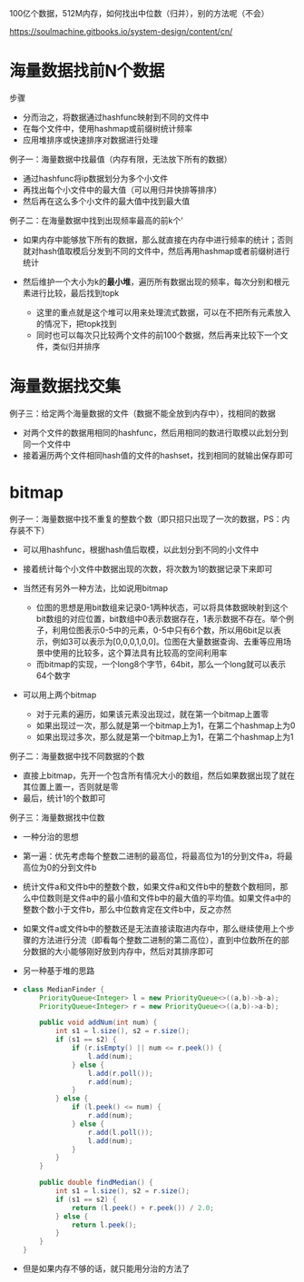 100亿个数据，512M内存，如何找出中位数（归并），别的方法呢（不会）

https://soulmachine.gitbooks.io/system-design/content/cn/



# 海量数据找前N个数据

步骤

- 分而治之，将数据通过hashfunc映射到不同的文件中
- 在每个文件中，使用hashmap或前缀树统计频率
- 应用堆排序或快速排序对数据进行处理



例子一：海量数据中找最值（内存有限，无法放下所有的数据）

- 通过hashfunc将ip数据划分为多个小文件
- 再找出每个小文件中的最大值（可以用归并快排等排序）
- 然后再在这么多个小文件的最大值中找到最大值



例子二：在海量数据中找到出现频率最高的前k个‘

- 如果内存中能够放下所有的数据，那么就直接在内存中进行频率的统计；否则就对hash值取模后分发到不同的文件中，然后再用hashmap或者前缀树进行统计

- 然后维护一个大小为k的**最小堆**，遍历所有数据出现的频率，每次分别和根元素进行比较，最后找到topk
  - 这里的重点就是这个堆可以用来处理流式数据，可以在不把所有元素放入的情况下，把topk找到
  - 同时也可以每次只比较两个文件的前100个数据，然后再来比较下一个文件，类似归并排序





# 海量数据找交集

例子三：给定两个海量数据的文件（数据不能全放到内存中），找相同的数据

- 对两个文件的数据用相同的hashfunc，然后用相同的数进行取模以此划分到同一个文件中
- 接着遍历两个文件相同hash值的文件的hashset，找到相同的就输出保存即可





# bitmap

例子一：海量数据中找不重复的整数个数（即只招只出现了一次的数据，PS：内存装不下）

- 可以用hashfunc，根据hash值后取模，以此划分到不同的小文件中
- 接着统计每个小文件中数据出现的次数，将次数为1的数据记录下来即可



- 当然还有另外一种方法，比如说用bitmap
  - 位图的思想是用bit数组来记录0-1两种状态，可以将具体数据映射到这个bit数组的对应位置，bit数组中0表示数据存在，1表示数据不存在。举个例子，利用位图表示0-5中的元素，0-5中只有6个数，所以用6bit足以表示，例如3可以表示为[0,0,0,1,0,0]。位图在大量数据查询、去重等应用场景中使用的比较多，这个算法具有比较高的空间利用率
  - 而bitmap的实现，一个long8个字节，64bit，那么一个long就可以表示64个数字
- 可以用上两个bitmap
  - 对于元素的遍历，如果该元素没出现过，就在第一个bitmap上置零
  - 如果出现过一次，那么就是第一个bitmap上为1，在第二个hashmap上为0
  - 如果出现过多次，那么就是第一个bitmap上为1，在第二个hashmap上为1



例子二：海量数据中找不同数据的个数

- 直接上bitmap，先开一个包含所有情况大小的数组，然后如果数据出现了就在其位置上置一，否则就是零
- 最后，统计1的个数即可



例子三：海量数据找中位数

- 一种分治的思想
- 第一遍：优先考虑每个整数二进制的最高位，将最高位为1的分到文件a，将最高位为0的分到文件b
- 统计文件a和文件b中的整数个数，如果文件a和文件b中的整数个数相同，那么中位数则是文件a中的最小值和文件b中的最大值的平均值。如果文件a中的整数个数小于文件b，那么中位数肯定在文件b中，反之亦然
- 如果文件a或文件b中的整数还是无法直接读取进内存中，那么继续使用上个步骤的方法进行分流（即看每个整数二进制的第二高位），直到中位数所在的部分数据的大小能够刚好放到内存中，然后对其排序即可



- 另一种基于堆的思路

- ```java
  class MedianFinder {
      PriorityQueue<Integer> l = new PriorityQueue<>((a,b)->b-a);
      PriorityQueue<Integer> r = new PriorityQueue<>((a,b)->a-b);
  
      public void addNum(int num) {
          int s1 = l.size(), s2 = r.size();
          if (s1 == s2) {
              if (r.isEmpty() || num <= r.peek()) {
                  l.add(num);
              } else {
                  l.add(r.poll());
                  r.add(num);
              }
          } else {
              if (l.peek() <= num) {
                  r.add(num);
              } else {
                  r.add(l.poll());
                  l.add(num);
              }
          }
      }
  
      public double findMedian() {
          int s1 = l.size(), s2 = r.size();
          if (s1 == s2) {
              return (l.peek() + r.peek()) / 2.0;
          } else {
              return l.peek();
          }
      }
  }
  ```

- 但是如果内存不够的话，就只能用分治的方法了